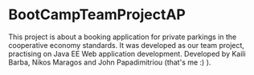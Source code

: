 # BootCampTeamProjectAP
This project is about a booking application for private parkings in the cooperative economy standards.
It was developed as our team project, practising on Java EE Web application development.
Developed by Kaili Barba, Nikos Maragos and John Papadimitriou (that's me :) ). 